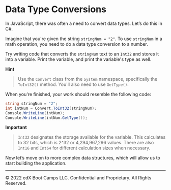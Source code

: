 # Data Type Conversions

In JavaScript, there was often a need to convert data types. Let’s do this in C#.

Imagine that you're given the string `stringNum = "2"`. To use `stringNum` in a math operation, you need to do a data type conversion to a number.

Try writing code that converts the `stringNum` text to an `Int32` and stores it into a variable. Print the variable, and print the variable's type as well.

**Hint**

> Use the `Convert` class from the `System` namespace, specifically the `ToInt32()` method. You'll also need to use `GetType()`.
  
When you're finished, your work should resemble the following code:

```cs
string stringNum = "2";
int intNum = Convert.ToInt32(stringNum);
Console.WriteLine(intNum);
Console.WriteLine(intNum.GetType());
```

**Important**

> `Int32` designates the storage available for the variable. This calculates to 32 bits, which is 2^32 or 4,294,967,296 values. There are also `Int16` and `Int64` for different calculation sizes when necessary.

Now let’s move on to more complex data structures, which will allow us to start building the application.

---
© 2022 edX Boot Camps LLC. Confidential and Proprietary. All Rights Reserved.